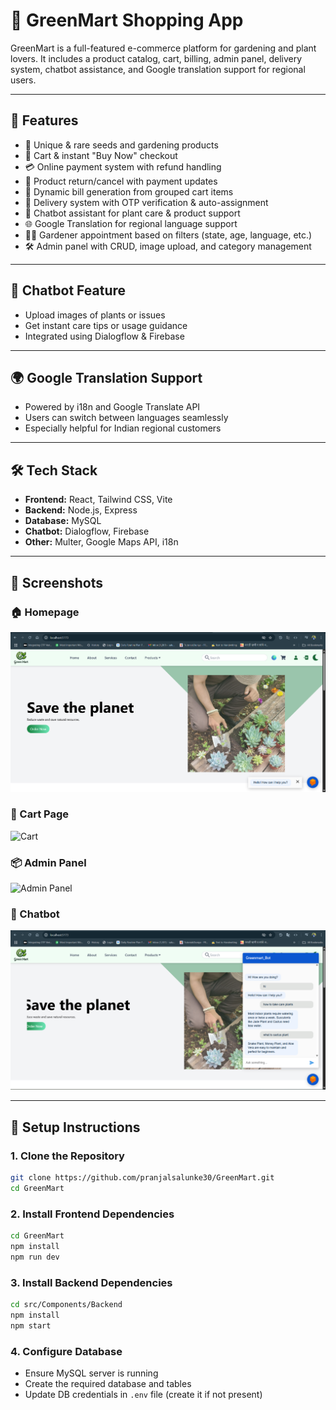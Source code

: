 # 🛒 GreenMart Shopping App

GreenMart is a full-featured e-commerce platform for gardening and plant lovers. It includes a product catalog, cart, billing, admin panel, delivery system, chatbot assistance, and Google translation support for regional users.

---

## 📌 Features

- 🌿 Unique & rare seeds and gardening products
- 🧺 Cart & instant "Buy Now" checkout
- 💳 Online payment system with refund handling
- 🔁 Product return/cancel with payment updates
- 🧾 Dynamic bill generation from grouped cart items
- 🚚 Delivery system with OTP verification & auto-assignment
- 🤖 Chatbot assistant for plant care & product support
- 🌐 Google Translation for regional language support
- 👨‍🌾 Gardener appointment based on filters (state, age, language, etc.)
- 🛠️ Admin panel with CRUD, image upload, and category management

---

## 🧠 Chatbot Feature

- Upload images of plants or issues
- Get instant care tips or usage guidance
- Integrated using Dialogflow & Firebase

---

## 🌍 Google Translation Support

- Powered by i18n and Google Translate API
- Users can switch between languages seamlessly
- Especially helpful for Indian regional customers

---

## 🛠️ Tech Stack

- **Frontend:** React, Tailwind CSS, Vite
- **Backend:** Node.js, Express
- **Database:** MySQL
- **Chatbot:** Dialogflow, Firebase
- **Other:** Multer, Google Maps API, i18n

---

## 📸 Screenshots

### 🏠 Homepage  
![Homepage](./GreenMart/screenshots/Home.png)

### 🛒 Cart Page  
![Cart](../screenshots/cart.png)

### 📦 Admin Panel  
![Admin Panel](../screenshots/admin-panel.png)

### 🤖 Chatbot  
![Chatbot](./GreenMart/screenshots/Chatbot.png)

---

## 🚀 Setup Instructions

### 1. Clone the Repository

```bash
git clone https://github.com/pranjalsalunke30/GreenMart.git
cd GreenMart
````

### 2. Install Frontend Dependencies

```bash
cd GreenMart
npm install
npm run dev
```

### 3. Install Backend Dependencies

```bash
cd src/Components/Backend
npm install
npm start
```

### 4. Configure Database

* Ensure MySQL server is running
* Create the required database and tables
* Update DB credentials in `.env` file (create it if not present)



